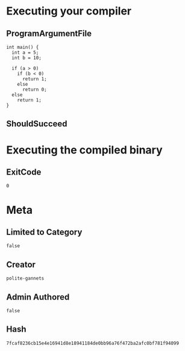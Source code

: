 # Executing your compiler

## ProgramArgumentFile

```
int main() {
  int a = 5;
  int b = 10;

  if (a > 0)
    if (b < 0)
      return 1;
    else
      return 0;
  else
    return 1;
}
```

## ShouldSucceed

# Executing the compiled binary

## ExitCode

```
0
```

# Meta

## Limited to Category

```
false
```

## Creator

```
polite-gannets
```

## Admin Authored

```
false
```

## Hash

```
7fcaf8236cb15e4e16941d8e18941184de0bb96a76f472ba2afc0bf781f94099
```
